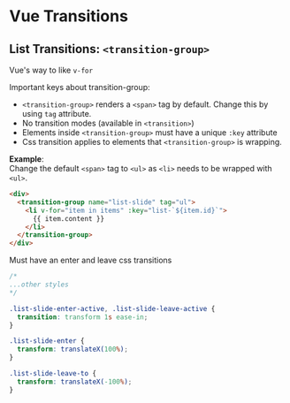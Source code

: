 # Vue Transitions

## List Transitions: `<transition-group>`

Vue's way to like `v-for`

Important keys about transition-group:
- `<transition-group>` renders a `<span>` tag by default. Change this by using `tag` attribute.
- No transition modes (available in `<transition>`)
- Elements inside `<transition-group>` must have a unique `:key` attribute
- Css transition applies to elements that `<transition-group>` is wrapping.

__Example__: <br>
Change the default `<span>` tag to `<ul>` as `<li>` needs to be wrapped with `<ul>`.
```html
<div>
  <transition-group name="list-slide" tag="ul">
    <li v-for="item in items" :key="list-`${item.id}`">
      {{ item.content }}
    </li>
  </transition-group>
</div>
```

Must have an enter and leave css transitions
```css
/*
...other styles
*/

.list-slide-enter-active, .list-slide-leave-active {
  transition: transform 1s ease-in;
}

.list-slide-enter {
  transform: translateX(100%);
}

.list-slide-leave-to {
  transform: translateX(-100%);
}

```

